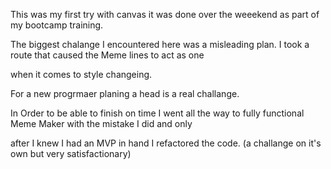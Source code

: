 This was my first try with canvas it was done over the weeekend as part of my bootcamp training.

The biggest chalange I encountered here was a misleading plan. I took a route that caused the Meme lines to act as one

when it comes to style changeing.

For a new progrmaer planing a head is a real challange. 

In Order to be able to finish on time I went all the way to fully functional Meme Maker with the mistake I did and only 

after I knew I had an MVP in hand I refactored the code. (a challange on it's own but very satisfactionary)
